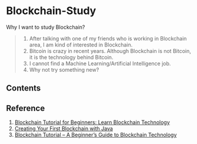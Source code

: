 # Blockchain-Study

Why I want to study Blockchain?
> 1. After talking with one of my friends who is working in Blockchain area, I am kind of interested in Blockchain.   
> 2. Bitcoin is crazy in recent years. Although Blockchain is not Bitcoin, it is the technology behind Bitcoin.
> 3. I cannot find a Machine Learning/Artificial Intelligence job. 
> 4. Why not try something new?

## Contents





## Reference
1. [Blockchain Tutorial for Beginners: Learn Blockchain Technology](https://www.guru99.com/blockchain-tutorial.html)
2. [Creating Your First Blockchain with Java](https://medium.com/programmers-blockchain/create-simple-blockchain-java-tutorial-from-scratch-6eeed3cb03fa)
3. [Blockchain Tutorial – A Beginner’s Guide to Blockchain Technology](https://www.edureka.co/blog/blockchain-tutorial/)
